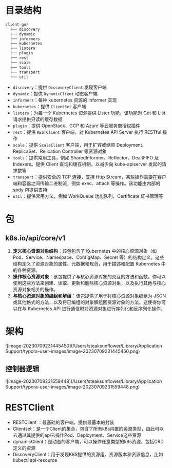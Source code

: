 # 目录结构

```javascript
client-go/
  ├── discovery
  ├── dynamic
  ├── informers
  ├── kubernetes
  ├── listers
  ├── plugin
  ├── rest
  ├── scale
  ├── tools
  ├── transport
  └── util
```

- `discovery`：提供 `DiscoveryClient` 发现客户端
- `dynamic`：提供 `DynamicClient` 动态客户端
- `informers`：每种 kubernetes 资源的 Informer 实现
- `kubernetes`：提供 `ClientSet` 客户端
- `listers`：为每一个 Kubernetes 资源提供 Lister 功能，该功能对 Get 和 List 请求提供只读的缓存数据
- `plugin`：提供 OpenStack、GCP 和 Azure 等云服务商授权插件
- `rest`：提供 `RESTClient` 客户端，对 Kubernetes API Server 执行 RESTful 操作
- `scale`：提供 `ScaleClient` 客户端，用于扩容或缩容 Deployment、ReplicaSet、Relication Controller 等资源对象
- `tools`：提供常用工具，例如 SharedInformer、Reflector、DealtFIFO 及 Indexers。提供 Client 查询和缓存机制，以减少向 kube-apiserver 发起的请求数等
- `transport`：提供安全的 TCP 连接，支持 Http Stream，某些操作需要在客户端和容器之间传输二进制流，例如 exec、attach 等操作。该功能由内部的 spdy 包提供支持
- `util`：提供常用方法，例如 WorkQueue 功能队列、Certificate 证书管理等



# 包

## k8s.io/api/core/v1

1. **定义核心资源对象结构**：该包包含了 Kubernetes 中的核心资源对象（如 Pod、Service、Namespace、ConfigMap、Secret 等）的结构定义。这些结构定义了资源对象的属性、元数据和规范，用于描述和配置 Kubernetes 中的各种资源。
2. **操作核心资源对象**：该包提供了与核心资源对象的交互的方法和函数。你可以使用这些方法来创建、读取、更新和删除核心资源对象，以及执行其他与核心资源对象相关的操作。
3. **与核心资源对象的编组和解组**：该包提供了用于将核心资源对象编组为 JSON 或其他格式的方法，以及将已编组的对象解组回资源对象的方法。这使得你可以在与 Kubernetes API 进行通信时对资源对象进行序列化和反序列化操作。



# 架构

![image-20230709231445450](/Users/steaksunflower/Library/Application Support/typora-user-images/image-20230709231445450.png)

## 控制器逻辑

![image-20230709231559448](/Users/steaksunflower/Library/Application Support/typora-user-images/image-20230709231559448.png)

# RESTClient

- RESTClient ：最基础的客户端，提供最基本的封装
- Clientset：是一个Client的集合，包含了所有k8s内置的资源类型，由此可以去通过其提供的api去操作Pod、Deployment、Service这些资源
- dynamicClient：是动态的客户端，可以操作任意类型的k8s资源，包括CRD定义的资源
- DiscoveryClient：用于发现K8S提供的资源组、资源版本和资源信息，比如kubectl api-resource


